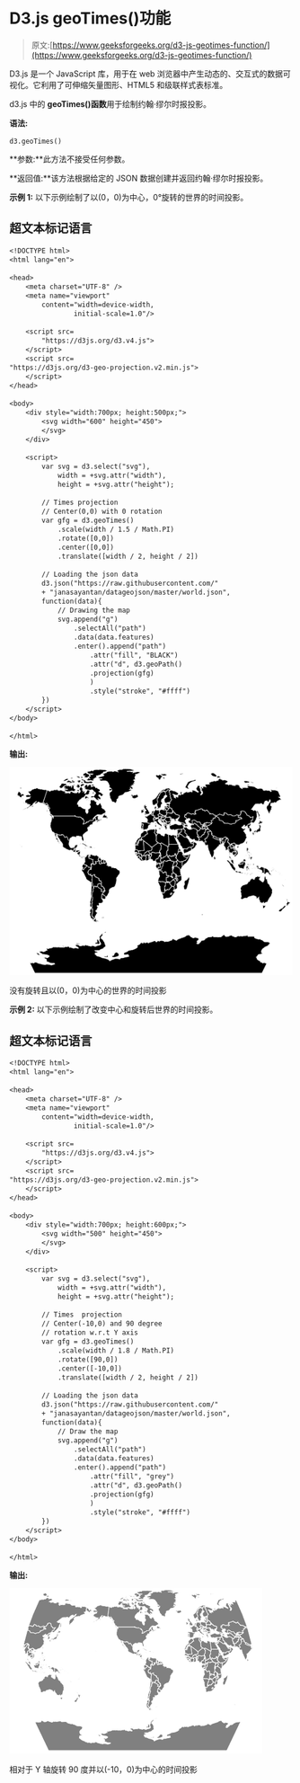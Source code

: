 # D3.js geoTimes()功能

> 原文:[https://www.geeksforgeeks.org/d3-js-geotimes-function/](https://www.geeksforgeeks.org/d3-js-geotimes-function/)

D3.js 是一个 JavaScript 库，用于在 web 浏览器中产生动态的、交互式的数据可视化。它利用了可伸缩矢量图形、HTML5 和级联样式表标准。

d3.js 中的 **geoTimes()函数**用于绘制约翰·缪尔时报投影。

**语法:**

```
d3.geoTimes()
```

**参数:**此方法不接受任何参数。

**返回值:**该方法根据给定的 JSON 数据创建并返回约翰·缪尔时报投影。

**示例 1:** 以下示例绘制了以(0，0)为中心，0°旋转的世界的时间投影。

## 超文本标记语言

```
<!DOCTYPE html> 
<html lang="en"> 

<head> 
    <meta charset="UTF-8" /> 
    <meta name="viewport"
        content="width=device-width, 
                initial-scale=1.0"/> 

    <script src=
        "https://d3js.org/d3.v4.js">
    </script>
    <script src=
"https://d3js.org/d3-geo-projection.v2.min.js">
    </script>
</head>

<body> 
    <div style="width:700px; height:500px;"> 
        <svg width="600" height="450"> 
        </svg> 
    </div> 

    <script>
        var svg = d3.select("svg"),
            width = +svg.attr("width"),
            height = +svg.attr("height");

        // Times projection
        // Center(0,0) with 0 rotation
        var gfg = d3.geoTimes()
            .scale(width / 1.5 / Math.PI)
            .rotate([0,0])
            .center([0,0])
            .translate([width / 2, height / 2])

        // Loading the json data
        d3.json("https://raw.githubusercontent.com/"
        + "janasayantan/datageojson/master/world.json", 
        function(data){
            // Drawing the map
            svg.append("g")
                .selectAll("path")
                .data(data.features)
                .enter().append("path")
                    .attr("fill", "BLACK")
                    .attr("d", d3.geoPath()
                    .projection(gfg)
                    )
                    .style("stroke", "#ffff")
        })
    </script>
</body> 

</html>
```

**输出:**

![](img/d55cb93237d154271d8096ff0d78e88c.png)

没有旋转且以(0，0)为中心的世界的时间投影

**示例 2:** 以下示例绘制了改变中心和旋转后世界的时间投影。

## 超文本标记语言

```
<!DOCTYPE html> 
<html lang="en"> 

<head> 
    <meta charset="UTF-8" /> 
    <meta name="viewport"
        content="width=device-width, 
                initial-scale=1.0"/> 

    <script src=
        "https://d3js.org/d3.v4.js">
    </script>
    <script src=
"https://d3js.org/d3-geo-projection.v2.min.js">
    </script>
</head> 

<body> 
    <div style="width:700px; height:600px;"> 
        <svg width="500" height="450"> 
        </svg> 
    </div> 

    <script>
        var svg = d3.select("svg"),
            width = +svg.attr("width"),
            height = +svg.attr("height");

        // Times  projection
        // Center(-10,0) and 90 degree
        // rotation w.r.t Y axis
        var gfg = d3.geoTimes()
            .scale(width / 1.8 / Math.PI)
            .rotate([90,0])
            .center([-10,0])
            .translate([width / 2, height / 2])

        // Loading the json data
        d3.json("https://raw.githubusercontent.com/"
        + "janasayantan/datageojson/master/world.json",
        function(data){
            // Draw the map
            svg.append("g")
                .selectAll("path")
                .data(data.features)
                .enter().append("path")
                    .attr("fill", "grey")
                    .attr("d", d3.geoPath()
                    .projection(gfg)
                    )
                    .style("stroke", "#ffff")
        })
    </script>
</body> 

</html>
```

**输出:**

![](img/ff8c974328a0a7d7f85b7b08c032e2e8.png)

相对于 Y 轴旋转 90 度并以(-10，0)为中心的时间投影